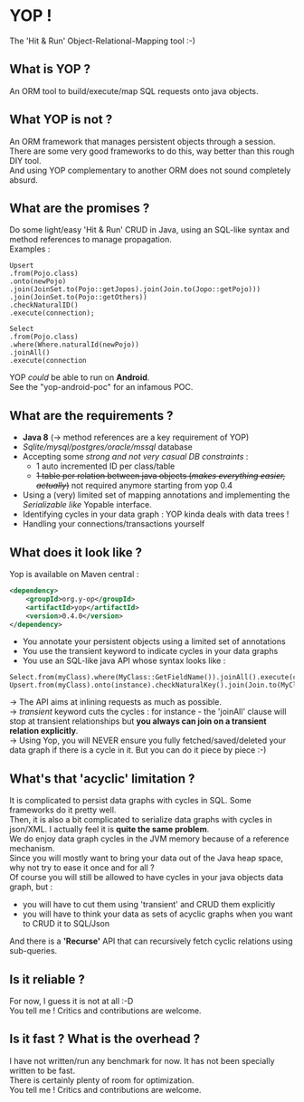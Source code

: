 # YOP !
The 'Hit & Run' Object-Relational-Mapping tool :-) 

## What is YOP ?
An ORM tool to build/execute/map SQL requests onto java objects.

## What YOP is not ?
An ORM framework that manages persistent objects through a session.
There are some very good frameworks to do this, way better than this rough DIY tool.  
And using YOP complementary to another ORM does not sound completely absurd.

## What are the promises ?
Do some light/easy 'Hit & Run' CRUD in Java, using an SQL-like syntax and method references to manage propagation.  
Examples : 
```
Upsert   
.from(Pojo.class)  
.onto(newPojo)  
.join(JoinSet.to(Pojo::getJopos).join(Join.to(Jopo::getPojo)))    
.join(JoinSet.to(Pojo::getOthers))  
.checkNaturalID()  
.execute(connection);  
```
  
```
Select
.from(Pojo.class)
.where(Where.naturalId(newPojo))
.joinAll()
.execute(connection
```
YOP *could* be able to run on **Android**.  
See the "yop-android-poc" for an infamous POC.

## What are the requirements ?
* **Java 8** (→ method references are a key requirement of YOP)
* *Sqlite/mysql/postgres/oracle/mssql* database
* Accepting some *strong and not very casual DB constraints* : 
  * 1 auto incremented ID per class/table
  * <strike>1 table per relation between java objects (*makes everything easier, actually*)</strike>
  not required anymore starting from yop 0.4
* Using a (very) limited set of mapping annotations and implementing the *Serializable like* Yopable interface. 
* Identifying cycles in your data graph : YOP kinda deals with data trees !
* Handling your connections/transactions yourself


## What does it look like ?
Yop is available on Maven central : 
```xml
<dependency>
    <groupId>org.y-op</groupId>
    <artifactId>yop</artifactId>
    <version>0.4.0</version>
</dependency>
```

* You annotate your persistent objects using a limited set of annotations
* You use the transient keyword to indicate cycles in your data graphs
* You use an SQL-like java API whose syntax looks like :
```
Select.from(myClass).where(MyClass::GetFieldName()).joinAll().execute(connection);
Upsert.from(myClass).onto(instance).checkNaturalKey().join(Join.to(MyClass::getRelation())).execute(connection);
```

→ The API aims at inlining requests as much as possible.  
→ *transient* keyword cuts the cycles : for instance - the 'joinAll' clause will stop at transient relationships 
but **you always can join on a transient relation explicitly**.  
→ Using Yop, you will NEVER ensure you fully fetched/saved/deleted your data graph if there is a cycle in it. 
But you can do it piece by piece :-)  

## What's that 'acyclic' limitation ?
It is complicated to persist data graphs with cycles in SQL. Some frameworks do it pretty well.  
Then, it is also a bit complicated to serialize data graphs with cycles in json/XML. 
I actually feel it is **quite the same problem**.  
We do enjoy data graph cycles in the JVM memory because of a reference mechanism.  
Since you will mostly want to bring your data out of the Java heap space, why not try to ease it once and for all ?  
Of course you will still be allowed to have cycles in your java objects data graph, but :
* you will have to cut them using 'transient' and CRUD them explicitly
* you will have to think your data as sets of acyclic graphs when you want to CRUD it to SQL/Json  
  
And there is a **'Recurse'** API that can recursively fetch cyclic relations using sub-queries. 

## Is it reliable ?
For now, I guess it is not at all :-D  
You tell me ! Critics and contributions are welcome.

## Is it fast ? What is the overhead ?
I have not written/run any benchmark for now.
It has not been specially written to be fast.  
There is certainly plenty of room for optimization.  
You tell me ! Critics and contributions are welcome.